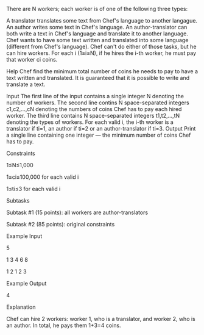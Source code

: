 There are N workers; each worker is of one of the following three types:

A translator translates some text from Chef's language to another langague.
An author writes some text in Chef's language.
An author-translator can both write a text in Chef's language and translate it to another language.
Chef wants to have some text written and translated into some language (different from Chef's language). Chef can't do either of those tasks, but he can hire workers. For each i (1≤i≤N), if he hires the i-th worker, he must pay that worker ci coins.

Help Chef find the minimum total number of coins he needs to pay to have a text written and translated. It is guaranteed that it is possible to write and translate a text.

Input
The first line of the input contains a single integer N denoting the number of workers.
The second line contins N space-separated integers c1,c2,...,cN denoting the numbers of coins Chef has to pay each hired worker.
The third line contains N space-separated integers t1,t2,...,tN denoting the types of workers. For each valid i, the i-th worker is a translator if ti=1, an author if ti=2 or an author-translator if ti=3.
Output
Print a single line containing one integer — the minimum number of coins Chef has to pay.

Constraints

1≤N≤1,000

1≤ci≤100,000 for each valid i

1≤ti≤3 for each valid i

Subtasks

Subtask #1 (15 points): all workers are author-translators

Subtask #2 (85 points): original constraints

Example Input

5   

1 3 4 6 8   

1 2 1 2 3   

Example Output

4

Explanation

Chef can hire 2 workers: worker 1, who is a translator, and worker 2, who is an author. In total, he pays them 1+3=4 coins.
